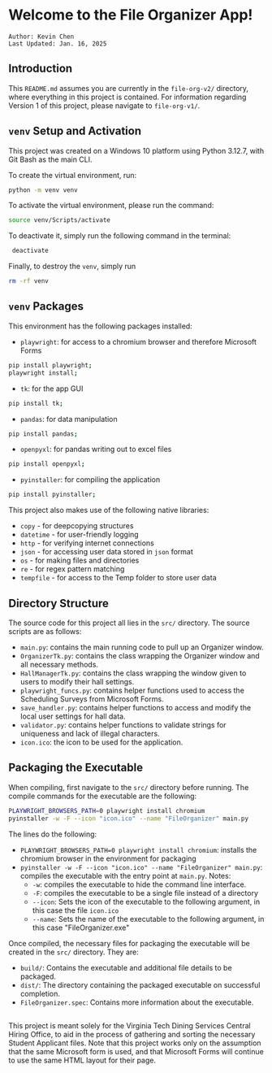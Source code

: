 # Welcome to the File Organizer App!
```
Author: Kevin Chen
Last Updated: Jan. 16, 2025
```

## Introduction
This `README.md` assumes you are currently in the `file-org-v2/` directory, where everything in this project is contained. For information regarding Version 1 of this project, please navigate to `file-org-v1/`.

## `venv` Setup and Activation
This project was created on a Windows 10 platform using Python 3.12.7, with Git Bash as the main CLI. 

To create the virtual environment, run:
```sh
python -m venv venv
```

To activate the virtual environment, please run the command:
```sh
source venv/Scripts/activate
```

To deactivate it, simply run the following command in the terminal:

```sh
 deactivate
```

Finally, to destroy the `venv`, simply run
```sh
rm -rf venv
```

## `venv` Packages
This environment has the following packages installed:
- `playwright`: for access to a chromium browser and therefore Microsoft Forms
```sh
pip install playwright;
playwright install;
```
- `tk`: for the app GUI
```sh
pip install tk;
```
- `pandas`: for data manipulation
```sh
pip install pandas;
```
- `openpyxl`: for pandas writing out to excel files
```sh
pip install openpyxl;
```
- `pyinstaller`: for compiling the application
```sh
pip install pyinstaller;
```

This project also makes use of the following native libraries:
- `copy` - for deepcopying structures
- `datetime` - for user-friendly logging
- `http` - for verifying internet connections
- `json` - for accessing user data stored in `json` format
- `os` - for making files and directories
- `re` - for regex pattern matching
- `tempfile` - for access to the Temp folder to store user data

## Directory Structure
The source code for this project all lies in the `src/` directory. The source scripts are as follows:
- `main.py`: contains the main running code to pull up an Organizer window.
- `OrganizerTk.py`: contains the class wrapping the Organizer window and all necessary methods.
- `HallManagerTk.py`: contains the class wrapping the window given to users to modify their hall settings.
- `playwright_funcs.py`: contains helper functions used to access the Scheduling Surveys from Microsoft Forms.
- `save_handler.py`: contains helper functions to access and modify the local user settings for hall data.
- `validator.py`: contains helper functions to validate strings for uniqueness and lack of illegal characters.
- `icon.ico`: the icon to be used for the application.

## Packaging the Executable
When compiling, first navigate to the `src/` directory before running. The compile commands for the executable are the following:
```sh
PLAYWRIGHT_BROWSERS_PATH=0 playwright install chromium
pyinstaller -w -F --icon "icon.ico" --name "FileOrganizer" main.py
```
The lines do the following:
- `PLAYWRIGHT_BROWSERS_PATH=0 playwright install chromium`: installs the chromium browser in the environment for packaging
- `pyinstaller -w -F --icon "icon.ico" --name "FileOrganizer" main.py`: compiles the executable with the entry point at `main.py`. Notes:
    - `-w`: compiles the executable to hide the command line interface.
    - `-F`: compiles the executable to be a single file instead of a directory
    - `--icon`: Sets the icon of the executable to the following argument, in this case the file `icon.ico`
    - `--name`: Sets the name of the executable to the following argument, in this case "FileOrganizer.exe"

Once compiled, the necessary files for packaging the executable will be created in the `src/` directory. They are:
- `build/`: Contains the executable and additional file details to be packaged.
- `dist/`: The directory containing the packaged executable on successful completion.
- `FileOrganizer.spec`: Contains more information about the executable.

## 
This project is meant solely for the Virginia Tech Dining Services Central Hiring Office, to aid in the process of gathering and sorting the necessary Student Applicant files. Note that this project works only on the assumption that the same Microsoft form is used, and that Microsoft Forms will continue to use the same HTML layout for their page.